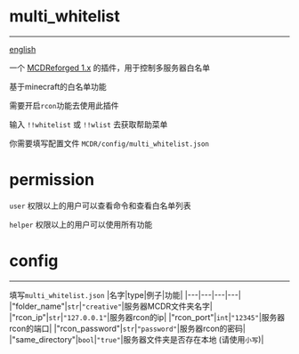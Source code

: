 # multi_whitelist
-----
[english](https://github.com/rickyhoho/multi_whitelist/blob/master/README.md)

一个 [MCDReforged 1.x](https://github.com/Fallen-Breath/MCDReforged) 的插件，用于控制多服务器白名单

基于minecraft的白名单功能

需要开启`rcon`功能去使用此插件

输入 `!!whitelist` 或 `!!wlist` 去获取帮助菜单

你需要填写配置文件 `MCDR/config/multi_whitelist.json`

# permission

`user` 权限以上的用户可以查看命令和查看白名单列表
  
`helper` 权限以上的用户可以使用所有功能

# config
-----
填写`multi_whitelist.json`
|名字|type|例子|功能|
|---|---|---|---|
|"folder_name"|`str`|`"creative"`|服务器MCDR文件夹名字|
|"rcon_ip"|`str`|`"127.0.0.1"`|服务器rcon的ip|
|"rcon_port"|`int`|`"12345"`|服务器rcon的端口|
|"rcon_password"|`str`|`"password"`|服务器rcon的密码|
|"same_directory"|`bool`|`"true"`|服务器文件夹是否存在本地 (请使用`小写`)|
